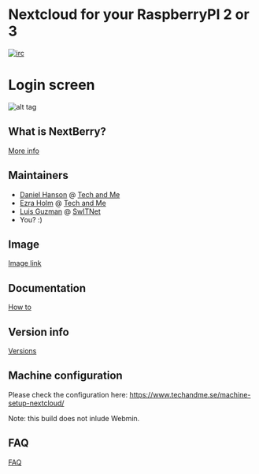 # Nextcloud for your RaspberryPI 2 or 3

[![irc](https://img.shields.io/badge/irc%20channel-%23techandme%20on%20freenode-blue.svg)](https://webchat.freenode.net/?channels=techandme)

# Login screen
![alt tag](https://raw.githubusercontent.com/ezraholm50/NextBerry/master/nextberry-login-screen.jpeg)

## What is NextBerry?
[More info](https://www.techandme.se/nextberry-vm/)

## Maintainers
* [Daniel Hanson](https://github.com/enoch85) @ [Tech and Me](https://www.techandme.se)
* [Ezra Holm](https://github.com/ezraholm50) @ [Tech and Me](https://www.techandme.se)
* [Luis Guzman](https://github.com/Ark74) @ [SwITNet](https://switnet.net)
* You? :)

## Image
[Image link](https://cloud.waaromzomoeilijk.nl/s/dxFxgOqs6crjQYe)

## Documentation
[How to](https://github.com/ezraholm50/NextBerry/wiki)

## Version info
[Versions](https://github.com/ezraholm50/NextBerry/releases)

## Machine configuration
Please check the configuration here: https://www.techandme.se/machine-setup-nextcloud/

Note: this build does not inlude Webmin.

## FAQ
[FAQ](https://github.com/ezraholm50/NextBerry/wiki/FAQ)
